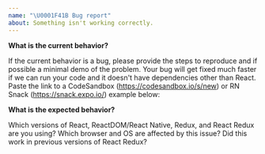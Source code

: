 ```yaml
---
name: "\U0001F41B Bug report"
about: Something isn't working correctly.
---
```


<!--
Thank you for contributing to open source!

Do you need some help?
======================

The issue tracker is meant for bug reports only. This isn't the best place for support or usage questions. Questions here don't have as much visibility as they do elsewhere. Before you ask a question, here are some resources to get help first:

- Read the docs: https://react-redux.js.org/
- Check out the troubleshooting guide: https://react-redux.js.org/troubleshooting
- Look for/ask questions on Stack Overflow: https://stackoverflow.com/questions/tagged/redux
- Ask in chat: https://www.reactiflux.com/

Think you found a bug?
======================
The best bug report is a failing test in the repository as a pull request. Otherwise, please use the template below.

-->

**What is the current behavior?**

If the current behavior is a bug, please provide the steps to reproduce and if possible a minimal demo of the problem. Your bug will get fixed much faster if we can run your code and it doesn't have dependencies other than React. Paste the link to a CodeSandbox (https://codesandbox.io/s/new) or RN Snack (https://snack.expo.io/) example below:

**What is the expected behavior?**

Which versions of React, ReactDOM/React Native, Redux, and React Redux are you using? Which browser and OS are affected by this issue? Did this work in previous versions of React Redux?
